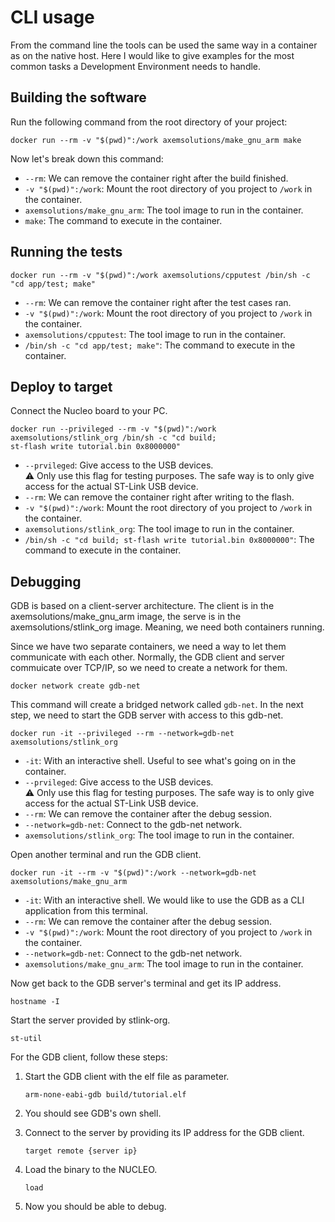 # CLI usage

From the command line the tools can be used the same way in a container as on the native host. Here
I would like to give examples for the most common tasks a Development Environment needs to handle.

## Building the software

Run the following command from the root directory of your project:

    docker run --rm -v "$(pwd)":/work axemsolutions/make_gnu_arm make

Now let's break down this command: 

- `--rm`: We can remove the container right after the build finished.
- `-v "$(pwd)":/work`: Mount the root directory of you project to `/work` in the container. 
- `axemsolutions/make_gnu_arm`: The tool image to run in the container.
- `make`: The command to execute in the container.

## Running the tests

    docker run --rm -v "$(pwd)":/work axemsolutions/cpputest /bin/sh -c "cd app/test; make"

- `--rm`: We can remove the container right after the test cases ran.
- `-v "$(pwd)":/work`: Mount the root directory of you project to `/work` in the container. 
- `axemsolutions/cpputest`: The tool image to run in the container.
- `/bin/sh -c "cd app/test; make"`: The command to execute in the container.

## Deploy to target

Connect the Nucleo board to your PC.

    docker run --privileged --rm -v "$(pwd)":/work axemsolutions/stlink_org /bin/sh -c "cd build; 
    st-flash write tutorial.bin 0x8000000"

- `--prvileged`: Give access to the USB devices.  
:warning: Only use this flag for testing purposes. The safe way is to only give access for the 
actual ST-Link USB device.
- `--rm`: We can remove the container right after writing to the flash.
- `-v "$(pwd)":/work`: Mount the root directory of you project to `/work` in the container. 
- `axemsolutions/stlink_org`: The tool image to run in the container.
- `/bin/sh -c "cd build; st-flash write tutorial.bin 0x8000000"`: The command to execute in the 
container.

## Debugging

GDB is based on a client-server architecture. The client is in the axemsolutions/make_gnu_arm image,
the serve is in the axemsolutions/stlink_org image. Meaning, we need both containers running. 

Since we have two separate containers, we need a way to let them communicate with each other. 
Normally, the GDB client and server commuicate over TCP/IP, so we need to create a network for them.

    docker network create gdb-net

This command will create a bridged network called `gdb-net`. In the next step, we need to start the 
GDB server with access to this gdb-net.

    docker run -it --privileged --rm --network=gdb-net axemsolutions/stlink_org

- `-it`: With an interactive shell. Useful to see what's going on in the container.
- `--prvileged`: Give access to the USB devices.  
:warning: Only use this flag for testing purposes. The safe way is to only give access for the 
actual ST-Link USB device.
- `--rm`: We can remove the container after the debug session.
- `--network=gdb-net`: Connect to the gdb-net network.
- `axemsolutions/stlink_org`: The tool image to run in the container.

Open another terminal and run the GDB client.

    docker run -it --rm -v "$(pwd)":/work --network=gdb-net axemsolutions/make_gnu_arm

- `-it`: With an interactive shell. We would like to use the GDB as a CLI application from this 
terminal.
- `--rm`: We can remove the container after the debug session.
- `-v "$(pwd)":/work`: Mount the root directory of you project to `/work` in the container. 
- `--network=gdb-net`: Connect to the gdb-net network.
- `axemsolutions/make_gnu_arm`: The tool image to run in the container.

Now get back to the GDB server's terminal and get its IP address.

    hostname -I
    
Start the server provided by stlink-org. 

    st-util

For the GDB client, follow these steps:

1. Start the GDB client with the elf file as parameter.

    ```
    arm-none-eabi-gdb build/tutorial.elf
    ```

2. You should see GDB's own shell.
3. Connect to the server by providing its IP address for the GDB client.

    ```
    target remote {server ip}
    ```

4. Load the binary to the NUCLEO.

    ```
    load
    ```

5. Now you should be able to debug.